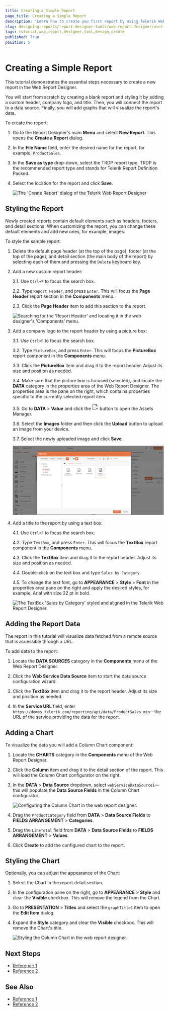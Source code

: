 ```yaml
---
title: Creating a Simple Report
page_title: Creating a Simple Report
description: "Learn how to create you first report by using Telerik Web Report Designer: you will add a data source, a company logo, and a custom title, and a graph that will display the report's data."
slug: designing-reports/report-designer-tools/web-report-designer/user-guide/creating-report-in-wrd
tags: tutorial,web,report,designer,tool,design,create
published: True
position: 5
---
```


# Creating a Simple Report

This tutorial demonstrates the essential steps necessary to create a new report in the Web Report Designer.

You will start from scratch by creating a blank report and styling it by adding a custom header, company logo, and title. Then, you will connect the report to a data source. Finally, you will add graphs that will visualize the report's data.

To create the report:

1. Go to the Report Designer's main **Menu** and select **New Report**. This opens the **Create a Report** dialog.

1. In the **File Name** field, enter the desired name for the report, for example, `ProductSales`.

1. In the **Save as type** drop-down, select the TRDP report type. TRDP is the recommended report type and stands for Telerik Report Definition Packed.

1. Select the location for the report and click **Save**.

	![The 'Create Report' dialog of the Telerik Web Report Designer](../../../../getting-started/web-designer/images/create-trdp-report-web-designer.png)

## Styling the Report

Newly created reports contain default elements such as headers, footers, and detail sections. When customizing the report, you can change these default elements and add new ones, for example, images.

To style the sample report:

1. Delete the default page header (at the top of the page), footer (at the top of the page), and detail section (the main body of the report) by selecting each of them and pressing the `Delete` keyboard key. 

1. Add a new custom report header:

   2.1. Use `Ctrl+F` to focus the search box.

   2.2. Type `Report Header`, and press `Enter`. This will focus the **Page Header** report section in the **Components** menu.

   2.3. Click the **Page Header** item to add this section to the report.

	![Searching for the 'Report Header' and locating it in the web designer's 'Components' menu.](../../../../getting-started/web-designer/images/locate-report-header-component.png)

1. Add a company logo to the report header by using a picture box:

	3.1. Use `Ctrl+F` to focus the search box.

	3.2. Type `PictureBox`, and press `Enter`. This will focus the **PictureBox** report component in the **Components** menu.

    3.3. Click the **PictureBox** item and drag it to the report header. Adjust its size and position as needed.

	3.4. Make sure that the picture box is focused (selected), and locate the **DATA** category in the properties area of the Web Report Designer. The properties area is the pane on the right, which contains properties specific to the currently selected report item.

	3.5. Go to **DATA** > **Value** and click the ![The 'Select file...' button in the Telerik Web Report Designer](./images/select-file-button.png) button to open the Assets Manager.
	
	3.6. Select the **Images** folder and then click the **Upload** button to upload an image from your device.
	
	3.7. Select the newly uploaded image and click **Save**.

	![Saving a new image in the Assets Manager of the Telerik Web Report Designer](./images/add-image-to-picture-box.png)

1. Add a title to the report by using a text box:

	4.1. Use `Ctrl+F` to focus the search box.
	
	4.2. Type `TextBox`, and press `Enter`. This will focus the **TextBox** report component in the **Components** menu. 
    
	4.3. Click the **TextBox** item and drag it to the report header. Adjust its size and position as needed.
	
	4.4. Double-click on the text box and type `Sales by Category`.
	
	4.5. To change the text font, go to **APPEARANCE** > **Style** > **Font** in the properties area pane on the right and apply the desired styles, for example, Arial with size 22 pt in bold.

	![The TextBox 'Sales by Category' styled and aligned in the Telerik Web Report Designer.](../../../../getting-started/web-designer/images/style-and-align-textbox-web-designer.png)

## Adding the Report Data

The report in this tutorial will visualize data fetched from a remote source that is accessible through a URL.

To add data to the report:

1. Locate the **DATA SOURCES** category in the **Components** menu of the Web Report Designer.

1. Click the **Web Service Data Source** item to start the data source configuration wizard.
    
1. Click the **TextBox** item and drag it to the report header. Adjust its size and position as needed.

1. In the **Service URL** field, enter `https://demos.telerik.com/reporting/api/data/ProductSales.min`—the URL of the service providing the data for the report.

## Adding a Chart

To visualize the data you will add a Column Chart component:

1. Locate the **CHARTS** category in the **Components** menu of the Web Report Designer.

1. Click the **Column** item and drag it to the detail section of the report. This will load the Column Chart configurator on the right.

1. In the **DATA** > **Data Source** dropdown, select `webServiceDataSource1`—this will populate the **Data Source Fields** in the Column Chart configurator.

	![Configuring the Column Chart in the web report designer.](../../../../getting-started/web-designer/images/configure-column-chart-web-designer.png)

1. Drag the `ProductCategory` field from **DATA** > **Data Source Fields** to **FIELDS ARRANGEMENT** > **Categories**.

1. Drag the `LineTotal` field from **DATA** > **Data Source Fields** to **FIELDS ARRANGEMENT** > **Values**.

1. Click **Create** to add the configured chart to the report.

## Styling the Chart

Optionally, you can adjust the appearance of the Chart:

1. Select the Chart in the report detail section.

1. In the configuration pane on the right, go to **APPEARANCE** > **Style** and clear the **Visible** checkbox. This will remove the legend from the Chart.

1. Go to **PRESENTATION** > **Titles** and select the `graphTitle1` item to open the **Edit Item** dialog.

1. Expand the **Style** category and clear the **Visible** checkbox. This will remove the Chart's title.

	![Styling the Column Chart in the web report designer.](../../../../getting-started/web-designer/images/style-column-chart-web-designer.png)

## Next Steps

* [Reference 1]()
* [Reference 2]()

## See Also

* [Reference 1]()
* [Reference 2]()
